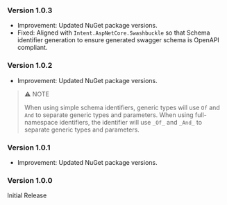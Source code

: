 ### Version 1.0.3

- Improvement: Updated NuGet package versions.
- Fixed: Aligned with `Intent.AspNetCore.Swashbuckle` so that Schema identifier generation to ensure generated swagger schema is OpenAPI compliant.

### Version 1.0.2

- Improvement: Updated NuGet package versions.

> ⚠️ NOTE
>
> When using simple schema identifiers, generic types will use `Of` and `And` to separate generic types and parameters.
> When using full-namespace identifiers, the identifier will use `_Of_` and `_And_` to separate generic types and parameters.

### Version 1.0.1

- Improvement: Updated NuGet package versions.

### Version 1.0.0

Initial Release
